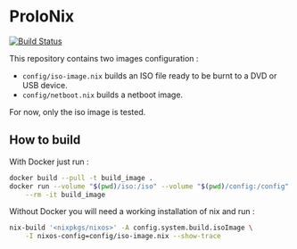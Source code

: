 # ProloNix

[![Build Status](https://travis-ci.com/erdnaxe/prolonix.svg?branch=master)](https://travis-ci.com/erdnaxe/prolonix)

This repository contains two images configuration :

  * `config/iso-image.nix` builds an ISO file ready to be burnt to a DVD or USB
    device.
  * `config/netboot.nix` builds a netboot image.

For now, only the iso image is tested.

## How to build

With Docker just run :

```bash
docker build --pull -t build_image .
docker run --volume "$(pwd)/iso:/iso" --volume "$(pwd)/config:/config" \
    --rm -it build_image
```

Without Docker you will need a working installation of nix and run :

```bash
nix-build '<nixpkgs/nixos>' -A config.system.build.isoImage \
    -I nixos-config=config/iso-image.nix --show-trace
```

